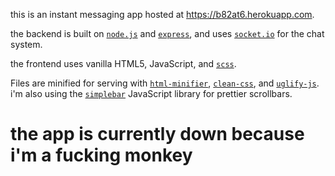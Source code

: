 this is an instant messaging app hosted at https://b82at6.herokuapp.com.

the backend is built on [`node.js`](https://github.com/nodejs/node) and [`express`](https://github.com/expressjs/express), and uses [`socket.io`](https://github.com/socketio/socket.io) for the chat system.

the frontend uses vanilla HTML5, JavaScript, and [`scss`](https://github.com/sass/sass).

Files are minified for serving with [`html-minifier`](https://github.com/kangax/html-minifier), [`clean-css`](https://github.com/jakubpawlowicz/clean-css), and [`uglify-js`](https://github.com/mishoo/UglifyJS2).
i'm also using the [`simplebar`](https://github.com/Grsmto/simplebar) JavaScript library for prettier scrollbars.

# the app is currently down because i'm a fucking monkey